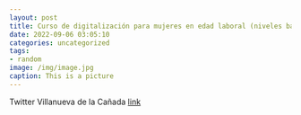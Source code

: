 ```yaml
---
layout: post
title: Curso de digitalización para mujeres en edad laboral (niveles básico y avanzado). Del 26 de septiembre al 7 de octubre, en el Ce...
date: 2022-09-06 03:05:10
categories: uncategorized
tags:
- random
image: /img/image.jpg
caption: This is a picture
---
```

Twitter Villanueva de la Cañada [link](https://twitter.com/AytoVDLCanada/status/1566729038848266240)
